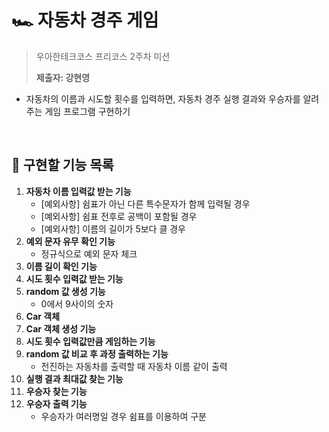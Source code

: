 # 🏎️ 자동차 경주 게임

> 우아한테크코스 프리코스 2주차 미션
>
> **제출자: 강현영**

* 자동차의 이름과 시도할 횟수를 입력하면, 자동차 경주 실행 결과와 우승자를 알려주는 게임 프로그램 구현하기

<br>

## 🎯 구현할 기능 목록

1. **자동차 이름 입력값 받는 기능**
   * [예외사항] 쉼표가 아닌 다른 특수문자가 함께 입력될 경우
   * [예외사항] 쉼표 전후로 공백이 포함될 경우
   * [예외사항] 이름의 길이가 5보다 클 경우
2. **예외 문자 유무 확인 기능**
   * 정규식으로 예외 문자 체크
3. **이름 길이 확인 기능**
4. **시도 횟수 입력값 받는 기능**
5. **random 값 생성 기능**
   * 0에서 9사이의 숫자
6. **Car 객체**
7. **Car 객체 생성 기능**
8. **시도 횟수 입력값만큼 게임하는 기능**
9. **random 값 비교 후 과정 출력하는 기능**
   * 전진하는 자동차를 출력할 때 자동차 이름 같이 출력
10. **실행 결과 최대값 찾는 기능**
11. **우승자 찾는 기능**
12. **우승자 출력 기능**
    * 우승자가 여러명일 경우 쉼표를 이용하여 구분
